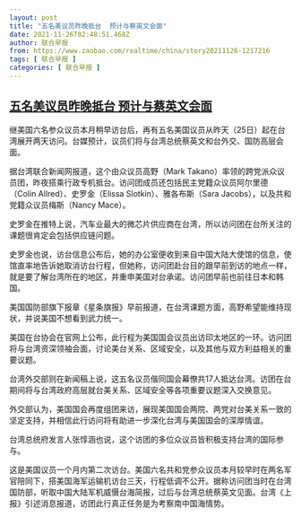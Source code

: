 ```yaml
---
layout: post
title: "五名美议员昨晚抵台  预计与蔡英文会面"
date: 2021-11-26T02:48:51.468Z
author: 联合早报
from: https://www.zaobao.com/realtime/china/story20211126-1217216
tags: [ 联合早报 ]
categories: [ 联合早报 ]
---
```

<!--1637916360000-->
[五名美议员昨晚抵台  预计与蔡英文会面](https://www.zaobao.com/realtime/china/story20211126-1217216)
------

<div>
<p>继美国六名参众议员本月稍早访台后，再有五名美国议员从昨天（25日）起在台湾展开两天访问。台媒预计，议员们将与台湾总统蔡英文和台外交、国防高层会面。</p><p>据台湾联合新闻网报道，这个由众议员高野（Mark Takano）率领的跨党派众议员团，昨夜搭乘行政专机抵台。访问团成员还包括民主党籍众议员阿尔里德（Colin Allred）、史罗金（Elissa Slotkin）、雅各布斯（Sara Jacobs），以及共和党籍众议员梅斯（Nancy Mace）。</p><p>史罗金在推特上说，汽车业最大的微芯片供应商在台湾，所以访问团在台所关注的课题很肯定会包括供应链问题。</p><section id="imu"><div id="dfp-ad-imu1">        </div></section><p>史罗金也说，访台信息公布后，她的办公室便收到来自中国大陆大使馆的信息，使馆直率地告诉她取消访台行程，但她称，访问团赴台目的跟早前到访的地点一样，就是要了解台湾所在的地区，并重申美国对台承诺。访问团早前也前往日本和韩国。</p><p>美国国防部旗下报章《星条旗报》早前报道，在台湾课题方面，高野希望能维持现状，并说美国不想看到武力统一。</p><p>美国在台协会在官网上公布，此行程为美国国会议员出访印太地区的一环。访问团将与台湾资深领袖会面，讨论美台关系、区域安全，以及其他与双方利益相关的重要议题。</p><div id="innity-in-post"></div><div id="dfp-ad-midarticlespecial">        </div><p>台湾外交部则在新闻稿上说，这五名议员偕同国会幕僚共17人抵达台湾。访团在台期间将与台湾政府高层就台美关系、区域安全等各项重要议题深入交换意见。</p><p>外交部认为，美国国会再度组团来访，展现美国国会两院、两党对台美关系一致的坚定支持，并相信此行访问将有助进一步深化台湾与美国国会的深厚情谊。</p><p>台湾总统府发言人张惇涵也说，这个访团的多位众议员皆积极支持台湾的国际参与。</p><p>这是美国议员一个月内第二次访台。美国六名共和党参众议员本月较早时在两名军官陪同下，搭美国海军运输机访台三天，行程低调不公开。据称访问团当时在台湾国防部，听取中国大陆军机威慑台海简报，过后与台湾总统蔡英文见面。台湾《上报》引述消息报道，访团此行真正任务是为考察南中国海情势。<br> </p>      <div class="cx_paywall_placeholder" id="sph_cdp_40"></div>
</div>
